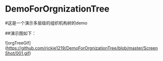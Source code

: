 # DemoForOrgnizationTree
#这是一个演示多层级的组织机构树的demo


##演示图如下：



![orgTreeGif]
(https://github.com/rickie1219/DemoForOrgnizationTree/blob/master/ScreenShot/001.gif)
